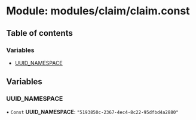 # Module: modules/claim/claim.const

## Table of contents

### Variables

- [UUID\_NAMESPACE](modules_claim_claim_const.md#uuid_namespace)

## Variables

### UUID\_NAMESPACE

• `Const` **UUID\_NAMESPACE**: ``"5193850c-2367-4ec4-8c22-95dfbd4a2880"``
